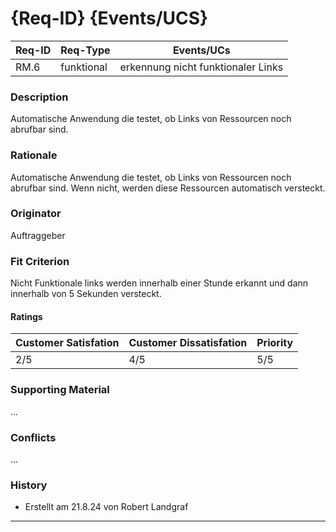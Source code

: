 # {Req-ID} {Events/UCS}

| Req-ID | Req-Type | Events/UCs                       |
|--------|----------|----------------------------------|
| RM.6   |funktional|erkennung nicht funktionaler Links|

### Description
Automatische Anwendung die testet, ob Links von Ressourcen noch abrufbar sind.

### Rationale
Automatische Anwendung die testet, ob Links von Ressourcen noch abrufbar sind. Wenn nicht, werden diese Ressourcen automatisch versteckt.

### Originator
Auftraggeber

### Fit Criterion
Nicht Funktionale links werden innerhalb einer Stunde erkannt und dann innerhalb von 5 Sekunden versteckt.

#### Ratings
| Customer Satisfation | Customer Dissatisfation | Priority |
|----------------------|-------------------------|----------|
| 2/5                  | 4/5                     | 5/5      |

### Supporting Material
...

### Conflicts
...

### History
- Erstellt am 21.8.24 von Robert Landgraf

---
